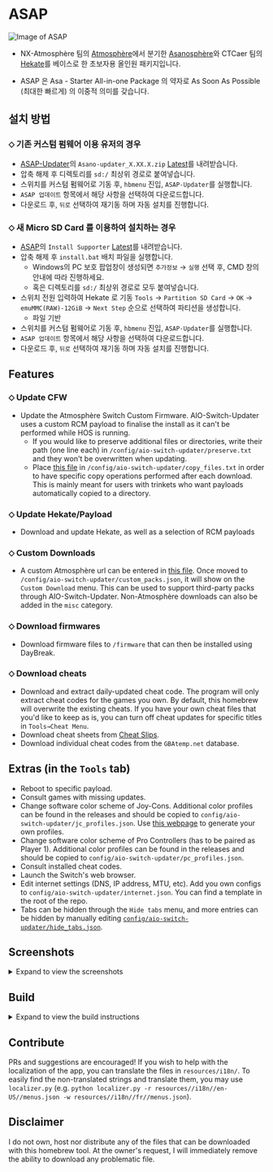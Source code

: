 # ASAP
![Image of ASAP](https://user-images.githubusercontent.com/89662125/222437596-ec56021f-bbf4-4326-916b-8abaa23049cd.png)


- NX-Atmosphère 팀의 [Atmosphère](https://github.com/Atmosphere-NX/Atmosphere)에서 분기한 [Asanosphère](https://github.com/Asadayot/Asanosphere)와 CTCaer 팀의 [Hekate](https://github.com/CTCaer/hekate)를 베이스로 한 초보자용 올인원 패키지입니다.

- ASAP 은 Asa - Starter All-in-one Package 의 약자로 As Soon As Possible (최대한 빠르게) 의 이중적 의미를 갖습니다.




## 설치 방법
### ⬦ 기존 커스텀 펌웨어 이용 유저의 경우
- [ASAP-Updater](https://github.com/Asadayot/ASAP-updater/releases)의 `Asano-updater_X.XX.X.zip` [Latest](https://github.com/Asadayot/ASAP-updater/releases/latest)를 내려받습니다.
- 압축 해제 후 디렉토리를 `sd:/` 최상위 경로로 붙여넣습니다.
- 스위치를 커스텀 펌웨어로 기동 후, `hbmenu` 진입, `ASAP-Updater`를 실행합니다.
- `ASAP 업데이트` 항목에서 해당 사항을 선택하여 다운로드합니다.
- 다운로드 후, `뒤로` 선택하여 재기동 하며 자동 설치를 진행합니다.

### ⬦ 새 Micro SD Card 를 이용하여 설치하는 경우
- [ASAP](https://github.com/Asadayot/ASAP/releases)의 `Install Supporter` [Latest](https://github.com/Asadayot/ASAP/releases/latest)를 내려받습니다.
- 압축 해제 후 `install.bat` 배치 파일을 실행합니다.
  - Windows의 PC 보호 팝업창이 생성되면 `추가정보` → `실행` 선택 후, CMD 창의 안내에 따라 진행하세요.
  - 혹은 디렉토리를 `sd:/` 최상위 경로로 모두 붙여넣습니다.
- 스위치 전원 입력하여 Hekate 로 기동 `Tools` → `Partition SD Card` → `OK` → `emuMMC(RAW)-12GiB` → `Next Step` 순으로 선택하여 파티션을 생성합니다.
  - 파일 기반
- 스위치를 커스텀 펌웨어로 기동 후, `hbmenu` 진입, `ASAP-Updater`를 실행합니다.
- `ASAP 업데이트` 항목에서 해당 사항을 선택하여 다운로드합니다.
- 다운로드 후, `뒤로` 선택하여 재기동 하며 자동 설치를 진행합니다.

## Features
### ⬦ Update CFW
- Update the Atmosphère Switch Custom Firmware. AIO-Switch-Updater uses a custom RCM payload to finalise the install as it can't be performed while HOS is running.
  - If you would like to preserve additional files or directories, write their path (one line each) in `/config/aio-switch-updater/preserve.txt` and they won't be overwritten when updating.
  - Place [this file](https://github.com/HamletDuFromage/aio-switch-updater/blob/master/copy_files.txt) in `/config/aio-switch-updater/copy_files.txt` in order to have specific copy operations performed after each download. This is mainly meant for users with trinkets who want payloads automatically copied to a directory.

### ⬦ Update Hekate/Payload
- Download and update Hekate, as well as a selection of RCM payloads

### ⬦ Custom Downloads
- A custom Atmosphère url can be entered in [this file](https://github.com/HamletDuFromage/aio-switch-updater/blob/master/custom_packs.json). Once moved to `/config/aio-switch-updater/custom_packs.json`, it will show on the `Custom Download` menu. This can be used to support third-party packs through AIO-Switch-Updater. Non-Atmosphère downloads can also be added in the `misc` category.

### ⬦ Download firmwares
- Download firmware files to `/firmware` that can then be installed using DayBreak.

### ⬦ Download cheats
- Download and extract daily-updated cheat code. The program will only extract cheat codes for the games you own. By default, this homebrew will overwrite the existing cheats. If you have your own cheat files that you'd like to keep as is, you can turn off cheat updates for specific titles in `Tools→Cheat Menu`.
- Download cheat sheets from [Cheat Slips](https://www.cheatslips.com/). 
- Download individual cheat codes from the `GBAtemp.net` database.

## Extras (in the `Tools` tab)
- Reboot to specific payload.
- Consult games with missing updates.
- Change software color scheme of Joy-Cons. Additional color profiles can be found in the releases and should be copied to `config/aio-switch-updater/jc_profiles.json`. Use [this webpage](https://hamletdufromage.github.io/JC-color-picker/JCpicker.html) to generate your own profiles.
- Change software color scheme of Pro Controllers (has to be paired as Player 1). Additional color profiles can be found in the releases and should be copied to `config/aio-switch-updater/pc_profiles.json`.
- Consult installed cheat codes.
- Launch the Switch's web browser.
- Edit internet settings (DNS, IP address, MTU, etc). Add you own configs to `config/aio-switch-updater/internet.json`. You can find a template in the root of the repo.
- Tabs can be hidden through the `Hide tabs` menu, and more entries can be hidden by manually editing [`config/aio-switch-updater/hide_tabs.json`](https://github.com/HamletDuFromage/aio-switch-updater/blob/master/hide_tabs.json).

## Screenshots
<details><summary>Expand to view the screenshots</summary>

![ams_tab](https://user-images.githubusercontent.com/61667930/193625554-ad9a8a5a-72ad-462e-95d9-94979c9750ac.jpg)
![cheats_tab](https://user-images.githubusercontent.com/61667930/193625551-9912210a-c99c-434f-ab5e-b468a698ddcf.jpg)
![individual_cheats](https://user-images.githubusercontent.com/61667930/193625547-18bff50c-1985-4ce5-aadf-2394fa5d29ca.jpg)
![tools_tab](https://user-images.githubusercontent.com/61667930/193625542-4722690a-a86f-48d1-8935-367b16f355f8.jpg)

</details>

## Build

<details><summary>Expand to view the build instructions</summary>

You need to have installed devkitPro and devkitARM in order to compile this project.

Install the required dependencies:
```bash
$ sudo (dkp-)pacman -Sy
```
```bash
$ sudo (dkp-)pacman -S  switch-glfw \
                        switch-curl \
                        switch-glad \
                        switch-glm \
                        switch-mbedtls \
                        switch-zlib
```
Use [`switch-ex-curl`](https://github.com/eXhumer/switch-ex-curl) instead of `switch-curl` to use this app with an invalid SSL certificate.

Clone the repository
```bash
$ git clone --recursive https://github.com/HamletDuFromage/aio-switch-updater
$ cd aio-switch-updater
```

Compile 
```bash
$ cd aiosu-forwarder
$ make
$ cd ..
$ make
```

</details>

## Contribute

PRs and suggestions are encouraged! If you wish to help with the localization of the app, you can translate the files in `resources/i18n/`. To easily find the non-translated strings and translate them, you may use `localizer.py` (e.g. `python localizer.py -r resources//i18n//en-US//menus.json -w resources//i18n//fr//menus.json`).

## Disclaimer
I do not own, host nor distribute any of the files that can be downloaded with this homebrew tool. At the owner's request, I will immediately remove the ability to download any problematic file.
